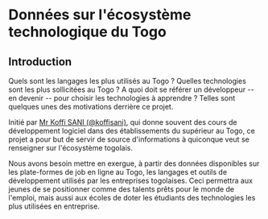 # Données sur l'écosystème technologique du Togo

## Introduction 

Quels sont les langages les plus utilisés au Togo ? Quelles technologies sont les plus sollicitées au Togo ? A quoi doit se référer un développeur -- en devenir -- pour choisir les technologies à apprendre ? Telles sont quelques unes des motivations derrière ce projet. 

Initié par [Mr Koffi SANI (@koffisani)](https://github.com/koffisani), qui donne souvent des cours de développement logiciel dans des établissements du supérieur au Togo, ce projet a pour but de servir de source d'informations à quiconque veut se renseigner sur l'écosystème togolais.

Nous avons besoin mettre en exergue, à partir des données disponibles sur les plate-formes de job en ligne au Togo, les langages et outils de développement utilisés par les entreprises togolaises. Ceci permettra aux jeunes de se positionner comme des talents prêts pour le monde de l'emploi, mais aussi aux écoles de doter les étudiants des technologies les plus utilisées en entreprise.

